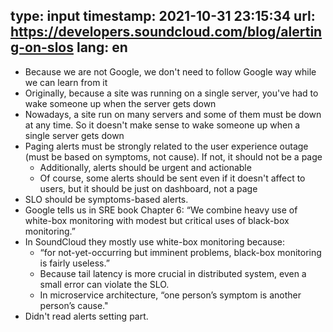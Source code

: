 type: input
timestamp: 2021-10-31 23:15:34
url: https://developers.soundcloud.com/blog/alerting-on-slos
lang: en
---

 * Because we are not Google, we don't need to follow Google way while we can learn from it
 * Originally, because a site was running on a single server, you've had to wake someone up when the server gets down
 * Nowadays, a site run on many servers and some of them must be down at any time. So it doesn't make sense to wake someone up when a single server gets down
 * Paging alerts must be strongly related to the user experience outage (must be based on symptoms, not cause). If not, it should not be a page
   * Additionally, alerts should be urgent and actionable
   * Of course, some alerts should be sent even if it doesn't affect to users, but it should be just on dashboard, not a page
* SLO should be symptoms-based alerts.
* Google tells us  in SRE book Chapter 6: “We combine heavy use of white-box monitoring with modest but critical uses of black-box monitoring.”
* In SoundCloud they mostly use white-box monitoring because:
  * “for not-yet-occurring but imminent problems, black-box monitoring is fairly useless.”
  * Because tail latency is more crucial in distributed system, even a small error can violate the SLO.
  * In microservice architecture, “one person’s symptom is another person’s cause."
* Didn't read alerts setting part.

